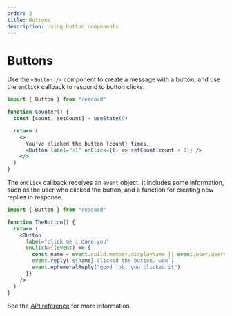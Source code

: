```yaml
---
order: 3
title: Buttons
description: Using button components
---
```


# Buttons

Use the `<Button />` component to create a message with a button, and use the `onClick` callback to respond to button clicks.

```jsx
import { Button } from "reacord"

function Counter() {
  const [count, setCount] = useState(0)

  return (
    <>
      You've clicked the button {count} times.
      <Button label="+1" onClick={() => setCount(count + 1)} />
    </>
  )
}
```

The `onClick` callback receives an `event` object. It includes some information, such as the user who clicked the button, and a function for creating new replies in response.

```jsx
import { Button } from "reacord"

function TheButton() {
  return (
    <Button
      label="click me i dare you"
      onClick={(event) => {
        const name = event.guild.member.displayName || event.user.username
        event.reply(`${name} clicked the button. wow`)
        event.ephemeralReply("good job, you clicked it")
      }}
    />
  )
}
```

See the [API reference](/api) for more information.
